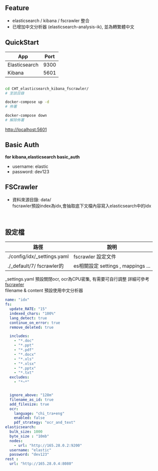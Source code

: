 ## Feature

- elasticsearch / kibana / fscrawler 整合
- 已增加中文分析器 (elasticsearch-analysis-ik), 並為轉繁體中文


## QuickStart

| App           | Port |
|---------------|------|
| Elasticsearch | 9300|
| Kibana        | 5601 |



```bash

cd CHT_elasticsearch_kibana_fscrawler/
# 至該目錄

docker-compose up -d
# 佈署

docker-compose down
# 解除佈署

```
[http://localhost:5601](http://localhost:5601)

## Basic Auth

**for kibana,elasticsearch basic_auth**

- username: elastic 
- password: dev123



## FSCrawler

- 資料來源目錄: data/  
fscrawler預設index為idx,會抽取底下文檔內容寫入elasticsearch中的idx



<br>

## 設定檔

|                         路徑 |                           說明 |
|---------------------------|-----------------------------|
|./config/idx/_settings.yaml |               fscrawler 設定文件 |
|   ./_default/7/ fscrawler的 |es相關設定 settings , mappings ... |

_settings.yaml 預設關閉ocr, ocr為CPU密集, 有需要可自行調整
詳細可參考 [fscrawler](https://fscrawler.readthedocs.io/en/latest/index.html)  
filename & content 預設使用中文分析器  
```yaml
name: "idx"
fs:
  update_RATE: "15"
  indexed_chars: "100%"
  lang_detect: true
  continue_on_error: true
  remove_deleted: true

  includes:
    - "*.doc"
    - "*.ppt"
    - "*.pdf"
    - "*.docx"
    - "*.xls"
    - "*.xlsx"
    - "*.pptx"
    - "*.txt"
  excludes:
    - "*~*"


  ignore_above: "128m"
  filename_as_id: true
  add_filesize: true
  ocr:
    language: "chi_tra+eng"
    enabled: false
    pdf_strategy: "ocr_and_text"
elasticsearch:
  bulk_size: 1000
  byte_size : "10mb"
  nodes:
    - url: "http://165.28.0.2:9200"
  username: "elastic"
  password: "dev123"
rest :
  url: "http://165.28.0.4:8080"
```


